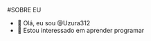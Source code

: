    #SOBRE EU


- 👋 Olá, eu sou @Uzura312
- 👀 Estou interessado em aprender programar

<!---
Uzura312/Uzura312 is a ✨ special ✨ repository because its `README.md` (this file) appears on your GitHub profile.
You can click the Preview link to take a look at your changes.
--->
